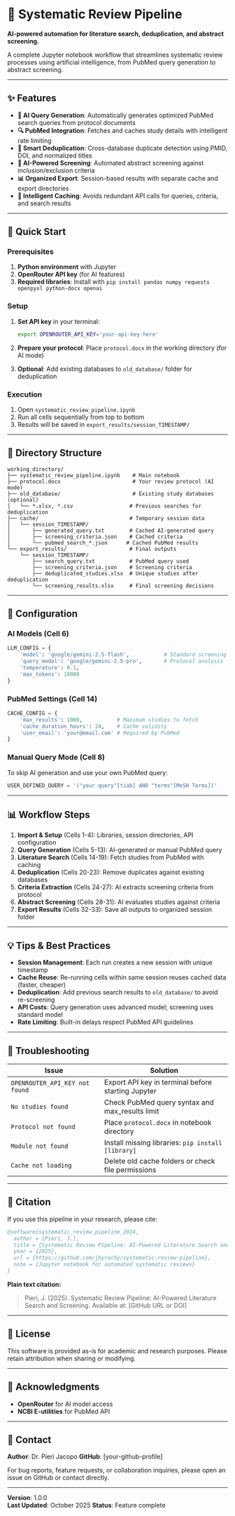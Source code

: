 # 🔬 Systematic Review Pipeline

**AI-powered automation for literature search, deduplication, and abstract screening.**

A complete Jupyter notebook workflow that streamlines systematic review processes using artificial intelligence, from PubMed query generation to abstract screening.

---

## ✨ Features

- **🧠 AI Query Generation**: Automatically generates optimized PubMed search queries from protocol documents
- **🔍 PubMed Integration**: Fetches and caches study details with intelligent rate limiting
- **🧹 Smart Deduplication**: Cross-database duplicate detection using PMID, DOI, and normalized titles
- **🎯 AI-Powered Screening**: Automated abstract screening against inclusion/exclusion criteria
- **📊 Organized Export**: Session-based results with separate cache and export directories
- **💾 Intelligent Caching**: Avoids redundant API calls for queries, criteria, and search results

---

## 🚀 Quick Start

### Prerequisites

1. **Python environment** with Jupyter
2. **OpenRouter API key** (for AI features)
3. **Required libraries**: Install with `pip install pandas numpy requests openpyxl python-docx openai`

### Setup

1. **Set API key** in your terminal:
   ```bash
   export OPENROUTER_API_KEY='your-api-key-here'
   ```

2. **Prepare your protocol**: Place `protocol.docx` in the working directory (for AI mode)

3. **Optional**: Add existing databases to `old_database/` folder for deduplication

### Execution

1. Open `systematic_review_pipeline.ipynb`
2. Run all cells sequentially from top to bottom
3. Results will be saved in `export_results/session_TIMESTAMP/`

---

## 📁 Directory Structure

```
working_directory/
├── systematic_review_pipeline.ipynb    # Main notebook
├── protocol.docx                       # Your review protocol (AI mode)
├── old_database/                       # Existing study databases (optional)
│   └── *.xlsx, *.csv                  # Previous searches for deduplication
├── cache/                             # Temporary session data
│   └── session_TIMESTAMP/
│       ├── generated_query.txt        # Cached AI-generated query
│       ├── screening_criteria.json    # Cached criteria
│       └── pubmed_search_*.json      # Cached PubMed results
└── export_results/                    # Final outputs
    └── session_TIMESTAMP/
        ├── search_query.txt           # PubMed query used
        ├── screening_criteria.json    # Screening criteria
        ├── deduplicated_studies.xlsx  # Unique studies after deduplication
        └── screening_results.xlsx     # Final screening decisions
```

---

## 🔧 Configuration

### AI Models (Cell 6)

```python
LLM_CONFIG = {
    'model': 'google/gemini-2.5-flash',           # Standard screening
    'query_model': 'google/gemini-2.5-pro',       # Protocol analysis
    'temperature': 0.1,
    'max_tokens': 10000
}
```

### PubMed Settings (Cell 14)

```python
CACHE_CONFIG = {
    'max_results': 1000,           # Maximum studies to fetch
    'cache_duration_hours': 24,    # Cache validity
    'user_email': 'your@email.com' # Required by PubMed
}
```

### Manual Query Mode (Cell 8)

To skip AI generation and use your own PubMed query:

```python
USER_DEFINED_QUERY = '("your query"[tiab] AND "terms"[MeSH Terms])'
```

---

## 📊 Workflow Steps

1. **Import & Setup** (Cells 1-4): Libraries, session directories, API configuration
2. **Query Generation** (Cells 5-13): AI-generated or manual PubMed query
3. **Literature Search** (Cells 14-19): Fetch studies from PubMed with caching
4. **Deduplication** (Cells 20-23): Remove duplicates against existing databases
5. **Criteria Extraction** (Cells 24-27): AI extracts screening criteria from protocol
6. **Abstract Screening** (Cells 28-31): AI evaluates studies against criteria
7. **Export Results** (Cells 32-33): Save all outputs to organized session folder

---

## 💡 Tips & Best Practices

- **Session Management**: Each run creates a new session with unique timestamp
- **Cache Reuse**: Re-running cells within same session reuses cached data (faster, cheaper)
- **Deduplication**: Add previous search results to `old_database/` to avoid re-screening
- **API Costs**: Query generation uses advanced model; screening uses standard model
- **Rate Limiting**: Built-in delays respect PubMed API guidelines

---

## 🐛 Troubleshooting

| Issue | Solution |
|-------|----------|
| `OPENROUTER_API_KEY not found` | Export API key in terminal before starting Jupyter |
| `No studies found` | Check PubMed query syntax and max_results limit |
| `Protocol not found` | Place `protocol.docx` in notebook directory |
| `Module not found` | Install missing libraries: `pip install [library]` |
| `Cache not loading` | Delete old cache folders or check file permissions |

---

## 📝 Citation

If you use this pipeline in your research, please cite:

```bibtex
@software{systematic_review_pipeline_2024,
  author = {Pieri, J.},
  title = {Systematic Review Pipeline: AI-Powered Literature Search and Screening},
  year = {2025},
  url = {https://github.com/jhyrachy/systematic-review-pipeline},
  note = {Jupyter notebook for automated systematic reviews}
}
```

**Plain text citation:**
> Pieri, J. (2025). Systematic Review Pipeline: AI-Powered Literature Search and Screening. 
> Available at: [GitHub URL or DOI]

---

## 📄 License

This software is provided as-is for academic and research purposes. Please retain attribution when sharing or modifying.

---

## 🙏 Acknowledgments

- **OpenRouter** for AI model access
- **NCBI E-utilities** for PubMed API

---

## 📧 Contact

**Author**: Dr. Pieri Jacopo
**GitHub**: [your-github-profile]

For bug reports, feature requests, or collaboration inquiries, please open an issue on GitHub or contact directly.

---

**Version**: 1.0.0  
**Last Updated**: October 2025 
**Status**: Feature complete

